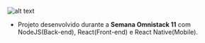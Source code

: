 ![alt text](https://raw.githubusercontent.com/LariTauana/be-the-hero-Semana-Omnistack/master/mobile/src/assets/logo@3x.png)

- Projeto desenvolvido durante a **Semana Omnistack 11** com NodeJS(Back-end), React(Front-end) e React Native(Mobile).

